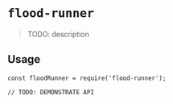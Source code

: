 # `flood-runner`

> TODO: description

## Usage

```
const floodRunner = require('flood-runner');

// TODO: DEMONSTRATE API
```
